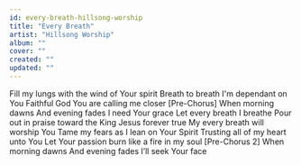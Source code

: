 ```yaml
---
id: every-breath-hillsong-worship
title: "Every Breath"
artist: "Hillsong Worship"
album: ""
cover: ""
created: ""
updated: ""
---
```


Fill my lungs with the wind of Your spirit
Breath to breath I'm dependant on You
Faithful God You are calling me closer
[Pre-Chorus]
When morning dawns
And evening fades
I need Your grace
Let every breath I breathe
Pour out in praise toward the King
Jesus forever true
My every breath will worship You
Tame my fears as I lean on Your Spirit
Trusting all of my heart unto You
Let Your passion burn like a fire in my soul
[Pre-Chorus 2]
When morning dawns
And evening fades
I’ll seek Your face